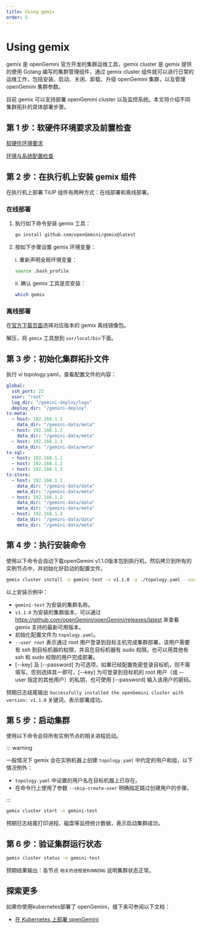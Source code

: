 ```yaml
---
title: Using gemix
order: 5
---
```


# Using gemix

gemix 是 openGemini  官方开发的集群运维工具，gemix cluster 是 gemix 提供的使用 Golang 编写的集群管理组件，通过 gemix cluster 组件就可以进行日常的运维工作，包括安装、启动、关闭、卸载、升级 openGemini 集群，以及管理 openGemini 集群参数。

目前 gemix 可以支持部署 openGemini cluster 以及监控系统。本文将介绍不同集群拓扑的具体部署步骤。

## 第 1 步：软硬件环境要求及前置检查

[软硬件环境要求](./software_and_hardware_requirements)

[环境与系统配置检查](./check_before_deployment)

## 第 2 步：在执行机上安装 gemix 组件

在执行机上部署 TiUP 组件有两种方式：在线部署和离线部署。

### 在线部署

1. 执行如下命令安装 gemix 工具：

   ```bash
   go install github.com/openGemini/gemix@latest
   ```

2. 按如下步骤设置 gemix 环境变量：

   i. 重新声明全局环境变量：

   ```bash
   source .bash_profile
   ```

   ii. 确认 gemix 工具是否安装：

   ```bash
   which gemix
   ```

### 离线部署

在[官方下载页面](https://github.com/openGemini/openGemini-UP/releases)选择对应版本的 gemix 离线镜像包。

解压，将 `gemix` 工具放到 `usr/local/bin`下面。

## 第 3 步：初始化集群拓扑文件

执行 vi topology.yaml，查看配置文件的内容：

```yaml
global:
  ssh_port: 22
  user: "root"
  log_dir: "/gemini-deploy/logs"
  deploy_dir: "/gemini-deploy"
ts-meta:
  - host: 192.168.1.1
    data_dir: "/gemini-data/meta"
  - host: 192.168.1.2
    data_dir: "/gemini-data/meta"
  - host: 192.168.1.3
    data_dir: "/gemini-data/meta"
ts-sql:
  - host: 192.168.1.1
  - host: 192.168.1.2
  - host: 192.168.1.3
ts-store:
  - host: 192.168.1.1
    data_dir: "/gemini-data/data"
    meta_dir: "/gemini-data/meta"
  - host: 192.168.1.2
    data_dir: "/gemini-data/data"
    meta_dir: "/gemini-data/meta"
  - host: 192.168.1.3
    data_dir: "/gemini-data/data"
    meta_dir: "/gemini-data/meta"
```

## 第 4 步：执行安装命令

使用以下命令会自动下载openGemini v1.1.0版本包到执行机，然后拷贝到所有的实例节点中，并初始化好启动的配置文件。

```bash
gemix cluster install -n gemini-test -v v1.1.0 -y ./topology.yaml --user root [--password root] [--key /home/root/.ssh/gcp_rsa]
```

以上安装示例中：

- `gemini-test` 为安装的集群名称。
- `v1.1.0` 为安装的集群版本，可以通过 https://github.com/openGemini/openGemini/releases/latest 来查看 gemix 支持的最新可用版本。
- 初始化配置文件为 `topology.yaml`。
- `--user root` 表示通过 root 用户登录到目标主机完成集群部署，该用户需要有 ssh 到目标机器的权限，并且在目标机器有 sudo 权限。也可以用其他有 ssh 和 sudo 权限的用户完成部署。
- [--key] 及 [--password] 为可选项，如果已经配置免密登录目标机，则不需填写。否则选择其一即可，[--key] 为可登录到目标机的 root 用户（或 --user 指定的其他用户）的私钥，也可使用 [--password] 输入该用户的密码。

预期日志结尾输出 `Successfully installed the openGemini cluster with version: v1.1.0` 关键词，表示部署成功。

## 第 5 步：启动集群

使用以下命令会将所有实例节点的相关进程启动。

::: warning

一般情况下 gemix 会在实例机器上创建 `topology.yaml` 中约定的用户和组，以下情况例外：

- `topology.yaml` 中设置的用户名在目标机器上已存在。
- 在命令行上使用了参数 `--skip-create-user` 明确指定跳过创建用户的步骤。

:::

```bash
gemix cluster start -n gemini-test
```

预期日志结尾打印进程、磁盘等监控统计数据，表示启动集群成功。

## 第 6 步：验证集群运行状态

```bash
gemix cluster status -n gemini-test
```

预期结果输出：各节点 `相关的进程是RUNNING` 说明集群状态正常。

## 探索更多

如果你使用kubernetes部署了 openGemini，接下来可参阅以下文档：

- [在 Kubernetes 上部署 openGemini](/zh/deploy-on-k8s/quick_start/get_started)

  